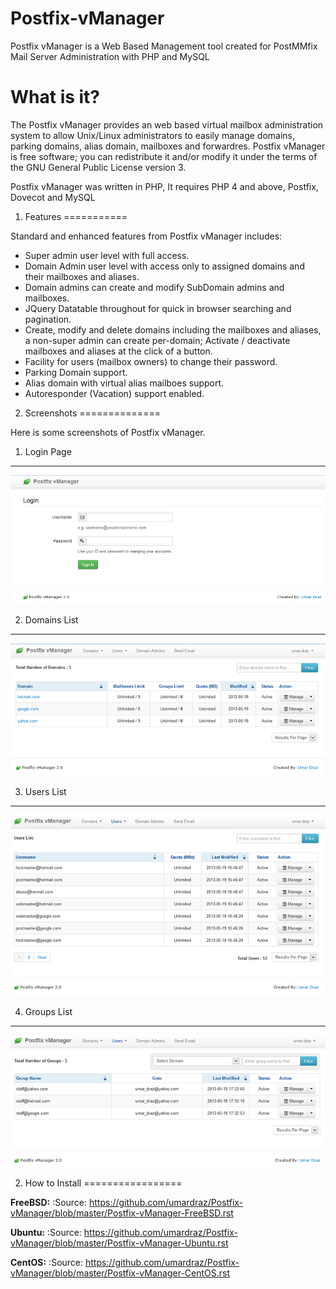 Postfix-vManager
================

Postfix vManager is a Web Based Management tool created for PostMMfix Mail Server Administration with PHP and MySQL

What is it?
============

The Postfix vManager provides an web based virtual mailbox administration system to allow Unix/Linux administrators to easily manage domains, parking domains, alias domain, mailboxes and forwardres. Postfix vManager is free software; you can redistribute it and/or modify it under the terms of the GNU General Public License version 3.

Postfix vManager was written in PHP, It requires PHP 4 and above, Postfix, Dovecot and MySQL 

1. Features
===========

Standard and enhanced features from Postfix vManager includes:

* Super admin user level with full access.
* Domain Admin user level with access only to assigned domains and their mailboxes and aliases.
* Domain admins can create and modify SubDomain admins and mailboxes.
* JQuery Datatable throughout for quick in browser searching and pagination.
* Create, modify and delete domains including the mailboxes and aliases, a non-super admin can create per-domain; Activate / deactivate mailboxes and aliases at the click of a button.
* Facility for users (mailbox owners) to change their password.
* Parking Domain support.
* Alias domain with virtual alias mailboes support.
* Autoresponder (Vacation) support enabled.

2. Screenshots
==============

Here is some screenshots of Postfix vManager.

1. Login Page
-------------
![Alt text](login.png "Login Page")

2. Domains List
----------------
![Alt text](domains.png "Domains List")

3. Users List
-------------
![Alt text](users.png "Users List")

4. Groups List
---------------
![Alt text](groups.png "Groups List")

2. How to Install
=================



**FreeBSD:** 
:Source: https://github.com/umardraz/Postfix-vManager/blob/master/Postfix-vManager-FreeBSD.rst

**Ubuntu:** 
:Source: https://github.com/umardraz/Postfix-vManager/blob/master/Postfix-vManager-Ubuntu.rst

**CentOS:** 
:Source: https://github.com/umardraz/Postfix-vManager/blob/master/Postfix-vManager-CentOS.rst
